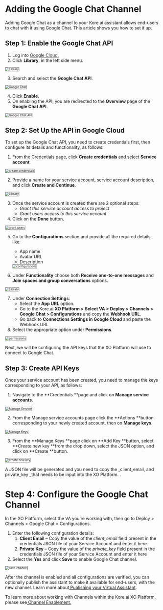 # **Adding the Google Chat Channel**

Adding Google Chat as a channel to your Kore.ai assistant allows end-users to chat with it using Google Chat. This article shows you how to set it up.


## Step 1: Enable the Google Chat API


1. Log into [Google Cloud.](https://console.developers.google.com/projectselector2/apis/dashboard?pli=1)
2. Click **Library**, in the left side menu.
<img src="../images/google_chat.png" alt="Library" title="Library" style="border: 1px solid gray; zoom:70%;">

3. Search and select the **Google Chat API**.
<img src="../images/google_chat1.png" alt="Google Chat" title="Google Chat" style="border: 1px solid gray; zoom:70%;">

4. Click **Enable**.
5. On enabling the API, you are redirected to the **Overview** page of the **Google Chat API**.
<img src="../images/google_chat2.png" alt="Google Chat API" title="Google Chat API" style="border: 1px solid gray; zoom:70%;">



## Step 2: Set Up the API in Google Cloud

To set up the Google Chat API, you need to create credentials first, then configure its details and functionality, as follows:

1. From the Credentials page, click **Create credentials** and select **Service account**.
<img src="../images/google_chat3.png" alt="create credentials" title="create credentials" style="border: 1px solid gray; zoom:70%;">

2. Provide a name for your service account, service account description, and click **Create and Continue**.
<img src="../images/google_chat4.png" alt="Library" title="Library" style="border: 1px solid gray; zoom:70%;">

3. Once the service account is created there are 2 optional steps:
    * _Grant this service account access to project_
    * _Grant users access to this service account_
4. Click on the **Done** button.
<img src="../images/google_chat5.png" alt="grant users" title="grant users" style="border: 1px solid gray; zoom:70%;">

5. Go to the **Configurations** section and provide all the required details like:
    * App name
    * Avatar URL
    * Description
    <img src="../images/google_chat6.png" alt="configurations" title="configurations" style="border: 1px solid gray; zoom:70%;">

6. Under **Functionality** choose both **Receive one-to-one messages** and **Join spaces and group conversations** options.
<img src="../images/google_chat7.png" alt="Library" title="Library" style="border: 1px solid gray; zoom:70%;">


7. Under **Connection Settings**:
    * Select the **App URL** option.
    * Go to the Kore.ai **XO Platform >** **Select VA > Deploy > Channels > Google Chat > Configurations** and copy the **Webhook URL**.
    * Go back to **Connections Settings in Google Cloud** and paste the Webhook URL
8. Select the appropriate option under **Permissions**.
<img src="../images/google_chat8.png" alt="permissions" title="permissions" style="border: 1px solid gray; zoom:70%;">


Next, we will be configuring the API keys that the XO Platform will use to connect to Google Chat.


## Step 3: Create API Keys

Once your service account has been created, you need to manage the keys corresponding to your API, as follows:


1. Navigate to the **Credentials **page and click on **Manage service accounts**.
<img src="../images/google_chat9.png" alt="Manage Service" title="Manage Service" style="border: 1px solid gray; zoom:70%;">

2. From the Manage service accounts page click the **Actions **button corresponding to your newly created account, then on **Manage keys**.
<img src="../images/google_chat10.png" alt="Manage Keys" title="Manage Keys" style="border: 1px solid gray; zoom:70%;">

3. From the **Manage Keys **page click on **Add Key **button, select **Create new key **from the drop down, select the JSON option, and click on **Create **button.
<img src="../images/google_chat11.png" alt="create new key" title="create new key" style="border: 1px solid gray; zoom:70%;">


A JSON file will be generated and you need to copy the _client_email, and private_key _that needs to be input into the XO Platform. .


# Step 4: Configure the Google Chat Channel

In the XO Platform, select the VA you’re working with, then go to Deploy > Channels > Google Chat > Configurations.



1. Enter the following configuration details:
    1. **Client Email** – Copy the value of the _client_email_ field present in the credentials JSON file of your Service Account and enter it here.
    2. **Private Key** – Copy the value of the _private_key_ field present in the credentials JSON file of your Service Account and enter it here
2. Select the **Yes** and click **Save** to enable Google Chat channel.

<img src="../images/google_chat12.png" alt="save channel" title="save channel" style="border: 1px solid gray; zoom:70%;">


After the channel is enabled and all configurations are verified, you can optionally publish the assistant to make it available for end-users, with the new channel. Learn more about[ Publishing your Virtual Assistant](https://developer.kore.ai/docs/bots/publish/publishing-bot/).

To learn more about working with Channels within the Kore.ai XO Platform, please see[ Channel Enablement.](https://developer.kore.ai/docs/bots/channel-enablement/adding-channels-to-your-bot/)
